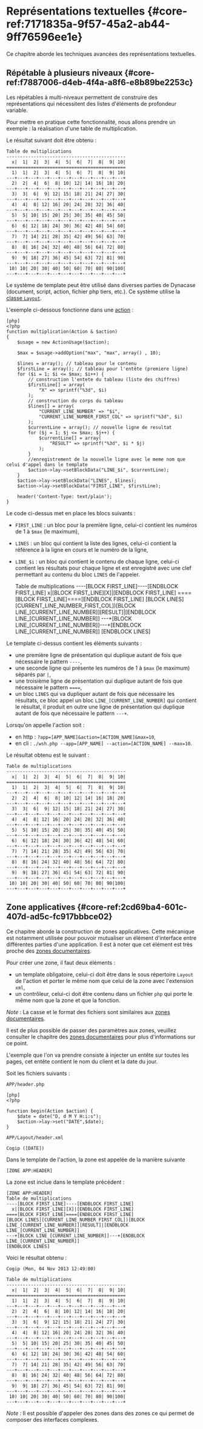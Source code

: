 # Représentations textuelles  {#core-ref:7171835a-9f57-45a2-ab44-9ff76596ee1e}

Ce chapitre aborde les techniques avancées des représentations textuelles.

## Répétable à plusieurs niveaux {#core-ref:f7887006-d4eb-4f4a-a8f6-e8b89be2253c}

Les répétables à multi-niveaux permettent de construire des représentations qui
nécessitent des listes d'éléments de profondeur variable.

Pour mettre en pratique cette fonctionnalité, nous allons prendre un exemple : 
la réalisation d'une table de multiplication.

Le résultat suivant doit être obtenu :

    Table de multiplications
    --------------------------------------------
      x|  1|  2|  3|  4|  5|  6|  7|  8|  9| 10|
    ============================================
      1)  1|  2|  3|  4|  5|  6|  7|  8|  9| 10|
    ---+---+---+---+---+---+---+---+---+---+---+
      2)  2|  4|  6|  8| 10| 12| 14| 16| 18| 20|
    ---+---+---+---+---+---+---+---+---+---+---+
      3)  3|  6|  9| 12| 15| 18| 21| 24| 27| 30|
    ---+---+---+---+---+---+---+---+---+---+---+
      4)  4|  8| 12| 16| 20| 24| 28| 32| 36| 40|
    ---+---+---+---+---+---+---+---+---+---+---+
      5)  5| 10| 15| 20| 25| 30| 35| 40| 45| 50|
    ---+---+---+---+---+---+---+---+---+---+---+
      6)  6| 12| 18| 24| 30| 36| 42| 48| 54| 60|
    ---+---+---+---+---+---+---+---+---+---+---+
      7)  7| 14| 21| 28| 35| 42| 49| 56| 63| 70|
    ---+---+---+---+---+---+---+---+---+---+---+
      8)  8| 16| 24| 32| 40| 48| 56| 64| 72| 80|
    ---+---+---+---+---+---+---+---+---+---+---+
      9)  9| 18| 27| 36| 45| 54| 63| 72| 81| 90|
    ---+---+---+---+---+---+---+---+---+---+---+
     10) 10| 20| 30| 40| 50| 60| 70| 80| 90|100|
    ---+---+---+---+---+---+---+---+---+---+---+


Le système de template peut être utilisé dans diverses parties de Dynacase
(document, script, action, fichier php tiers, etc.). Ce système utilise la
[classe `Layout`][classlayout].

L'exemple ci-dessous fonctionne dans une [action][action] :

    [php]
    <?php
    function multiplication(Action & $action)
    {
        $usage = new ActionUsage($action);
        
        $max = $usage->addOption("max", "max", array() , 10);
        
        $lines = array(); // tableau pour le contenu
        $firstLine = array(); // tableau pour l'entête (premiere ligne)
        for ($i = 1; $i <= $max; $i++) {
            // construction l'entete du tableau (liste des chiffres)
            $firstLine[] = array(
                "X" => sprintf("%3d", $i)
            );
            // construction du corps du tableau
            $lines[] = array(
                "CURRENT_LINE_NUMBER" => "$i",
                "CURRENT_LINE_NUMBER_FIRST_COL" => sprintf("%3d", $i)
            );
            $currentLine = array(); // nouvelle ligne de resultat
            for ($j = 1; $j <= $max; $j++) {
                $currentLine[] = array(
                    "RESULT" => sprintf("%3d", $i * $j)
                );
            }
            //enregistrement de la nouvelle ligne avec le meme nom que celui d'appel dans le template
            $action->lay->setBlockData("LINE_$i", $currentLine);
        }
        $action->lay->setBlockData("LINES", $lines);
        $action->lay->setBlockData("FIRST_LINE", $firstLine);
        
        header('Content-Type: text/plain');
    }

Le code ci-dessus met en place les blocs suivants :

* `FIRST_LINE` : un bloc pour la première ligne, celui-ci contient les numéros 
de 1 à `$max` (le maximum),
* `LINES` : un bloc qui contient la liste des lignes, celui-ci contient la 
référence à la ligne en cours et le numéro de la ligne,
* `LINE_$i` : un bloc qui contient le contenu de chaque ligne, celui-ci contient
les résultats pour chaque ligne et est enregistré avec une clef permettant au 
contenu du bloc `LINES` de l'appeler.

    Table de multiplications
    ----[BLOCK FIRST_LINE]----[ENDBLOCK FIRST_LINE]
      x|[BLOCK FIRST_LINE][X]|[ENDBLOCK FIRST_LINE]
    ====[BLOCK FIRST_LINE]====[ENDBLOCK FIRST_LINE]
    [BLOCK LINES][CURRENT_LINE_NUMBER_FIRST_COL])[BLOCK LINE_[CURRENT_LINE_NUMBER]][RESULT]|[ENDBLOCK LINE_[CURRENT_LINE_NUMBER]]
    ---+[BLOCK LINE_[CURRENT_LINE_NUMBER]]---+[ENDBLOCK LINE_[CURRENT_LINE_NUMBER]]
    [ENDBLOCK LINES]

Le template ci-dessus contient les éléments suivants :

* une première ligne de présentation qui duplique autant de fois que nécessaire
le pattern `----`,
* une seconde ligne qui présente les numéros de 1 à `$max` (le maximum) séparés 
par `|`,
* une troisième ligne de présentation qui duplique autant de fois que nécessaire
le pattern `====`,
* un bloc `LINES` qui va dupliquer autant de fois que nécessaire les résultats,
ce bloc appel un bloc `LINE_[CURRENT_LINE_NUMBER]` qui contient le résultat, il 
produit en outre une ligne de présentation qui duplique autant de fois que 
nécessaire le pattern `---+`.

Lorsqu'on appelle l'action soit :

* en http : `?app=[APP_NAME]&action=[ACTION_NAME]&max=10`,
* en cli :  `./wsh.php --app=[APP_NAME] --action=[ACTION_NAME] --max=10`.

Le résultat obtenu est le suivant :

    Table de multiplications
    --------------------------------------------
      x|  1|  2|  3|  4|  5|  6|  7|  8|  9| 10|
    ============================================
      1)  1|  2|  3|  4|  5|  6|  7|  8|  9| 10|
    ---+---+---+---+---+---+---+---+---+---+---+
      2)  2|  4|  6|  8| 10| 12| 14| 16| 18| 20|
    ---+---+---+---+---+---+---+---+---+---+---+
      3)  3|  6|  9| 12| 15| 18| 21| 24| 27| 30|
    ---+---+---+---+---+---+---+---+---+---+---+
      4)  4|  8| 12| 16| 20| 24| 28| 32| 36| 40|
    ---+---+---+---+---+---+---+---+---+---+---+
      5)  5| 10| 15| 20| 25| 30| 35| 40| 45| 50|
    ---+---+---+---+---+---+---+---+---+---+---+
      6)  6| 12| 18| 24| 30| 36| 42| 48| 54| 60|
    ---+---+---+---+---+---+---+---+---+---+---+
      7)  7| 14| 21| 28| 35| 42| 49| 56| 63| 70|
    ---+---+---+---+---+---+---+---+---+---+---+
      8)  8| 16| 24| 32| 40| 48| 56| 64| 72| 80|
    ---+---+---+---+---+---+---+---+---+---+---+
      9)  9| 18| 27| 36| 45| 54| 63| 72| 81| 90|
    ---+---+---+---+---+---+---+---+---+---+---+
     10) 10| 20| 30| 40| 50| 60| 70| 80| 90|100|
    ---+---+---+---+---+---+---+---+---+---+---+

## Zone applicatives {#core-ref:2cd69ba4-601c-407d-ad5c-fc917bbbce02}

Ce chapitre aborde la construction de zones applicatives. Cette
mécanique est notamment utilisée pour pouvoir mutualiser un élément d'interface
entre différentes parties d'une application. Il est à noter que cet élément est
très proche des [zones documentaires][zone_documentaire].

Pour créer une zone, il faut deux éléments :

* un template obligatoire, celui-ci doit être dans le sous répertoire `Layout` 
de l'action et porter le même nom que celui de la zone avec l'extension `xml`,
* un contrôleur, celui-ci doit être contenu dans un fichier `php` qui porte le 
même nom que la zone et que la fonction.

*Note* : La casse et le format des fichiers sont similaires aux 
[zones documentaires][zone_documentaire].

Il est de plus possible de passer des paramètres aux zones, veuillez consulter le
chapitre des [zones documentaires][zone_documentaire] pour plus d'informations
sur ce point.

L'exemple que l'on va prendre consiste à injecter un entête sur toutes les pages,
cet entête contient le nom du client et la date du jour.

Soit les fichiers suivants :

`APP/header.php`

    [php]
    <?php
    
    function begin(Action $action) {
        $date = date("D, d M Y H:i:s");
        $action->lay->set("DATE",$date);
    }

`APP/Layout/header.xml`

    Cogip ([DATE])

Dans le template de l'action, la zone est appelée de la manière suivante

    [ZONE APP:HEADER]

La zone est inclue dans le template précédent :

    [ZONE APP:HEADER]
    Table de multiplications
    ----[BLOCK FIRST_LINE]----[ENDBLOCK FIRST_LINE]
      x|[BLOCK FIRST_LINE][X]|[ENDBLOCK FIRST_LINE]
    ====[BLOCK FIRST_LINE]====[ENDBLOCK FIRST_LINE]
    [BLOCK LINES][CURRENT_LINE_NUMBER_FIRST_COL])[BLOCK LINE_[CURRENT_LINE_NUMBER]][RESULT]|[ENDBLOCK LINE_[CURRENT_LINE_NUMBER]]
    ---+[BLOCK LINE_[CURRENT_LINE_NUMBER]]---+[ENDBLOCK LINE_[CURRENT_LINE_NUMBER]]
    [ENDBLOCK LINES]

Voici le résultat obtenu :

    Cogip (Mon, 04 Nov 2013 12:49:00)
    
    Table de multiplications
    --------------------------------------------
      x|  1|  2|  3|  4|  5|  6|  7|  8|  9| 10|
    ============================================
      1)  1|  2|  3|  4|  5|  6|  7|  8|  9| 10|
    ---+---+---+---+---+---+---+---+---+---+---+
      2)  2|  4|  6|  8| 10| 12| 14| 16| 18| 20|
    ---+---+---+---+---+---+---+---+---+---+---+
      3)  3|  6|  9| 12| 15| 18| 21| 24| 27| 30|
    ---+---+---+---+---+---+---+---+---+---+---+
      4)  4|  8| 12| 16| 20| 24| 28| 32| 36| 40|
    ---+---+---+---+---+---+---+---+---+---+---+
      5)  5| 10| 15| 20| 25| 30| 35| 40| 45| 50|
    ---+---+---+---+---+---+---+---+---+---+---+
      6)  6| 12| 18| 24| 30| 36| 42| 48| 54| 60|
    ---+---+---+---+---+---+---+---+---+---+---+
      7)  7| 14| 21| 28| 35| 42| 49| 56| 63| 70|
    ---+---+---+---+---+---+---+---+---+---+---+
      8)  8| 16| 24| 32| 40| 48| 56| 64| 72| 80|
    ---+---+---+---+---+---+---+---+---+---+---+
      9)  9| 18| 27| 36| 45| 54| 63| 72| 81| 90|
    ---+---+---+---+---+---+---+---+---+---+---+
     10) 10| 20| 30| 40| 50| 60| 70| 80| 90|100|
    ---+---+---+---+---+---+---+---+---+---+---+

*Note :* Il est possible d'appeler des zones dans des zones ce qui permet de 
composer des interfaces complexes.

<!-- link -->
[zone_documentaire]:    #core-ref:49b96dc9-64e9-4f5a-a167-396282625c1e
[classlayout]:          #core-ref:9f9edc1b-17a5-4f54-86ee-69e33016fe18
[action]:               #core-ref:e67d8aeb-939c-46e3-9be8-6fc3ba75ebc2